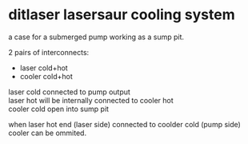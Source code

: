 # ditlaser lasersaur cooling system

a case for a submerged pump working as a sump pit.

2 pairs of interconnects:
* laser cold+hot
* cooler cold+hot

laser cold connected to pump output  
laser hot will be internally connected to cooler hot  
cooler cold open into sump pit

when laser hot end (laser side) connected to coolder cold (pump side) cooler can be ommited.

